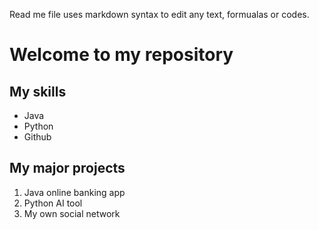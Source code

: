 Read me file uses markdown syntax to edit any text, formualas or codes. 

# Welcome to my repository

## My skills
- Java
- Python
- Github

## My major projects
1. Java online banking app
2. Python AI tool
3. My own social network
